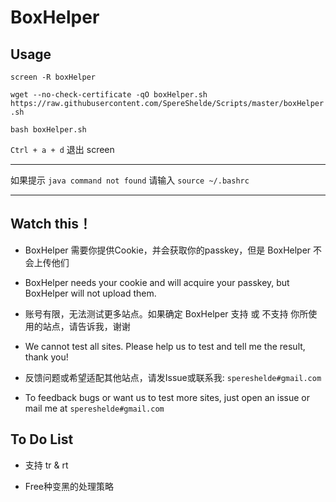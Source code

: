 # BoxHelper

## Usage

`screen -R boxHelper`

`wget --no-check-certificate -qO boxHelper.sh https://raw.githubusercontent.com/SpereShelde/Scripts/master/boxHelper.sh`

`bash boxHelper.sh`

`Ctrl + a + d` 退出 screen

---

如果提示 `java command not found` 请输入 `source ~/.bashrc`

---

## Watch this！ 

- BoxHelper 需要你提供Cookie，并会获取你的passkey，但是 BoxHelper 不会上传他们

- BoxHelper needs your cookie and will acquire your passkey, but BoxHelper will not upload them.

- 账号有限，无法测试更多站点。如果确定 BoxHelper 支持 或 不支持 你所使用的站点，请告诉我，谢谢

- We cannot test all sites. Please help us to test and tell me the result, thank you!

- 反馈问题或希望适配其他站点，请发Issue或联系我: `spereshelde#gmail.com`

- To feedback bugs or want us to test more sites, just open an issue or mail me at `spereshelde#gmail.com`

## To Do List

- 支持 tr & rt

- Free种变黑的处理策略
